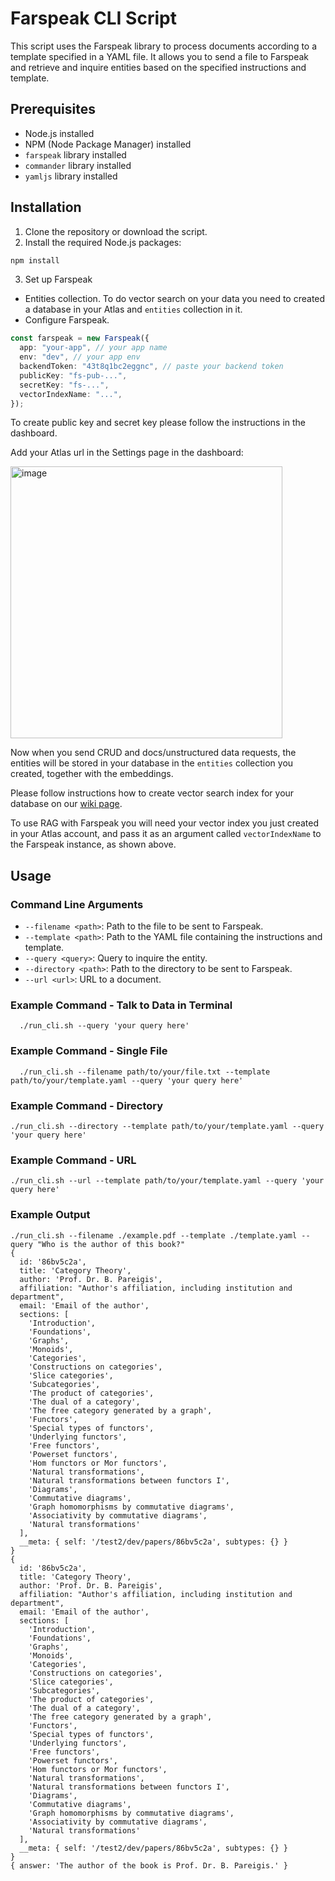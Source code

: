 # Farspeak CLI Script

This script uses the Farspeak library to process documents according to a template specified in a YAML file. It allows you to send a file to Farspeak and retrieve and inquire entities based on the specified instructions and template.

## Prerequisites

- Node.js installed
- NPM (Node Package Manager) installed
- `farspeak` library installed
- `commander` library installed
- `yamljs` library installed

## Installation

1. Clone the repository or download the script.
2. Install the required Node.js packages:

```sh
npm install
```
3. Set up Farspeak

- Entities collection.
To do vector search on your data you need to created a database in your Atlas and `entities` collection in it.
- Configure Farspeak.

```ts
const farspeak = new Farspeak({
  app: "your-app", // your app name
  env: "dev", // your app env
  backendToken: "43t8q1bc2eggnc", // paste your backend token
  publicKey: "fs-pub-...",
  secretKey: "fs-...",
  vectorIndexName: "...",
});
```

To create public key and secret key please follow the instructions in the dashboard.

Add your Atlas url in the Settings page in the dashboard:

<img width="435" alt="image" src="https://github.com/farspeak/farspeak-js/assets/170480/720d6d56-b584-45f9-9eb0-037d50f53270">

Now when you send CRUD and docs/unstructured data requests, the entities will be stored in your database in the `entities` collection you created, together with the embeddings.

Please follow instructions how to create vector search index for your database on our [wiki page](https://github.com/farspeak/farspeak-js/wiki/Create-Vector-Search-Index-in-Atlas).

To use RAG with Farspeak you will need your vector index you just created in your Atlas account, and pass it as an argument called `vectorIndexName` to the Farspeak instance, as shown above.

## Usage

### Command Line Arguments

- `--filename <path>`: Path to the file to be sent to Farspeak.
- `--template <path>`: Path to the YAML file containing the instructions and template.
- `--query <query>`: Query to inquire the entity.
- `--directory <path>`: Path to the directory to be sent to Farspeak.
- `--url <url>`: URL to a document.

### Example Command - Talk to Data in Terminal

      ./run_cli.sh --query 'your query here'

### Example Command - Single File

      ./run_cli.sh --filename path/to/your/file.txt --template path/to/your/template.yaml --query 'your query here'

### Example Command - Directory

    ./run_cli.sh --directory --template path/to/your/template.yaml --query 'your query here'

### Example Command - URL

    ./run_cli.sh --url --template path/to/your/template.yaml --query 'your query here'
    
### Example Output

    ./run_cli.sh --filename ./example.pdf --template ./template.yaml --query "Who is the author of this book?"
    {
      id: '86bv5c2a',
      title: 'Category Theory',
      author: 'Prof. Dr. B. Pareigis',
      affiliation: "Author's affiliation, including institution and department",
      email: 'Email of the author',
      sections: [
        'Introduction',
        'Foundations',
        'Graphs',
        'Monoids',
        'Categories',
        'Constructions on categories',
        'Slice categories',
        'Subcategories',
        'The product of categories',
        'The dual of a category',
        'The free category generated by a graph',
        'Functors',
        'Special types of functors',
        'Underlying functors',
        'Free functors',
        'Powerset functors',
        'Hom functors or Mor functors',
        'Natural transformations',
        'Natural transformations between functors I',
        'Diagrams',
        'Commutative diagrams',
        'Graph homomorphisms by commutative diagrams',
        'Associativity by commutative diagrams',
        'Natural transformations'
      ],
      __meta: { self: '/test2/dev/papers/86bv5c2a', subtypes: {} }
    }
    {
      id: '86bv5c2a',
      title: 'Category Theory',
      author: 'Prof. Dr. B. Pareigis',
      affiliation: "Author's affiliation, including institution and department",
      email: 'Email of the author',
      sections: [
        'Introduction',
        'Foundations',
        'Graphs',
        'Monoids',
        'Categories',
        'Constructions on categories',
        'Slice categories',
        'Subcategories',
        'The product of categories',
        'The dual of a category',
        'The free category generated by a graph',
        'Functors',
        'Special types of functors',
        'Underlying functors',
        'Free functors',
        'Powerset functors',
        'Hom functors or Mor functors',
        'Natural transformations',
        'Natural transformations between functors I',
        'Diagrams',
        'Commutative diagrams',
        'Graph homomorphisms by commutative diagrams',
        'Associativity by commutative diagrams',
        'Natural transformations'
      ],
      __meta: { self: '/test2/dev/papers/86bv5c2a', subtypes: {} }
    }
    { answer: 'The author of the book is Prof. Dr. B. Pareigis.' }
